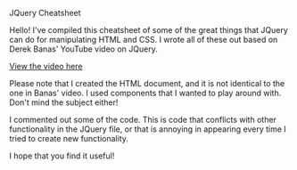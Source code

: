 JQuery Cheatsheet

Hello! I've compiled this cheatsheet of some of the great things that JQuery can do for manipulating HTML and CSS. I wrote all of these out based on Derek Banas' YouTube video on JQuery. 

[View the video here](https://www.youtube.com/watch?v=BWXggB-T1jQ&feature=youtu.be&t=37m37s)

Please note that I created the HTML document, and it is not identical to the one in Banas' video. I used components that I wanted to play around with. Don't mind the subject either!

I commented out some of the code. This is code that conflicts with other functionality in the JQuery file, or that is annoying in appearing every time I tried to create new functionality. 

I hope that you find it useful! 
